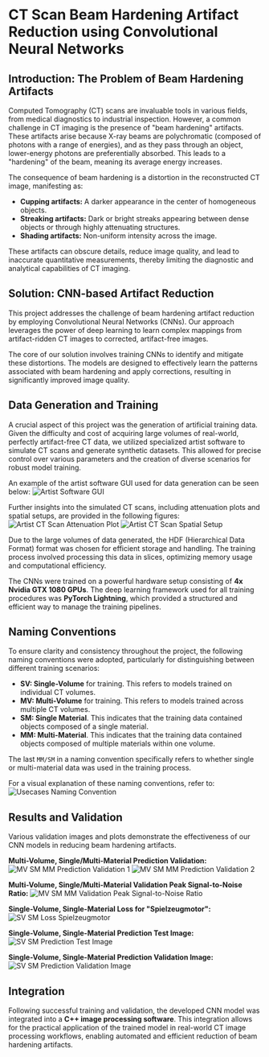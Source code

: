 # CT Scan Beam Hardening Artifact Reduction using Convolutional Neural Networks

## Introduction: The Problem of Beam Hardening Artifacts

Computed Tomography (CT) scans are invaluable tools in various fields, from medical diagnostics to industrial inspection. However, a common challenge in CT imaging is the presence of "beam hardening" artifacts. These artifacts arise because X-ray beams are polychromatic (composed of photons with a range of energies), and as they pass through an object, lower-energy photons are preferentially absorbed. This leads to a "hardening" of the beam, meaning its average energy increases.

The consequence of beam hardening is a distortion in the reconstructed CT image, manifesting as:
- **Cupping artifacts:** A darker appearance in the center of homogeneous objects.
- **Streaking artifacts:** Dark or bright streaks appearing between dense objects or through highly attenuating structures.
- **Shading artifacts:** Non-uniform intensity across the image.

These artifacts can obscure details, reduce image quality, and lead to inaccurate quantitative measurements, thereby limiting the diagnostic and analytical capabilities of CT imaging.

## Solution: CNN-based Artifact Reduction

This project addresses the challenge of beam hardening artifact reduction by employing Convolutional Neural Networks (CNNs). Our approach leverages the power of deep learning to learn complex mappings from artifact-ridden CT images to corrected, artifact-free images.

The core of our solution involves training CNNs to identify and mitigate these distortions. The models are designed to effectively learn the patterns associated with beam hardening and apply corrections, resulting in significantly improved image quality.

## Data Generation and Training

A crucial aspect of this project was the generation of artificial training data. Given the difficulty and cost of acquiring large volumes of real-world, perfectly artifact-free CT data, we utilized specialized artist software to simulate CT scans and generate synthetic datasets. This allowed for precise control over various parameters and the creation of diverse scenarios for robust model training.

An example of the artist software GUI used for data generation can be seen below:
![Artist Software GUI](doc/artist_software_gui.png)

Further insights into the simulated CT scans, including attenuation plots and spatial setups, are provided in the following figures:
![Artist CT Scan Attenuation Plot](doc/artist_ct_scan_attenuation_plot.png)
![Artist CT Scan Spatial Setup](doc/artist_ct_scan_spatial_setup.png)

Due to the large volumes of data generated, the HDF (Hierarchical Data Format) format was chosen for efficient storage and handling. The training process involved processing this data in slices, optimizing memory usage and computational efficiency.

The CNNs were trained on a powerful hardware setup consisting of **4x Nvidia GTX 1080 GPUs**. The deep learning framework used for all training procedures was **PyTorch Lightning**, which provided a structured and efficient way to manage the training pipelines.

## Naming Conventions

To ensure clarity and consistency throughout the project, the following naming conventions were adopted, particularly for distinguishing between different training scenarios:

- **SV: Single-Volume** for training. This refers to models trained on individual CT volumes.
- **MV: Multi-Volume** for training. This refers to models trained across multiple CT volumes.
- **SM: Single Material**. This indicates that the training data contained objects composed of a single material.
- **MM: Multi-Material**. This indicates that the training data contained objects composed of multiple materials within one volume.

The last `MM/SM` in a naming convention specifically refers to whether single or multi-material data was used in the training process.

For a visual explanation of these naming conventions, refer to:
![Usecases Naming Convention](doc/UsecasesNamingConvention.png)

## Results and Validation

Various validation images and plots demonstrate the effectiveness of our CNN models in reducing beam hardening artifacts.

**Multi-Volume, Single/Multi-Material Prediction Validation:**
![MV SM MM Prediction Validation 1](doc/mv_sm_mm_pred_val.png)
![MV SM MM Prediction Validation 2](doc/mv_sm_mm_pred_val2.png)

**Multi-Volume, Single/Multi-Material Validation Peak Signal-to-Noise Ratio:**
![MV SM MM Validation Peak Signal-to-Noise Ratio](doc/mv_sm_mm_val_peaksignalnoiseratio.png)

**Single-Volume, Single-Material Loss for "Spielzeugmotor":**
![SV SM Loss Spielzeugmotor](doc/sv_sm_loss_spielzeugmotor.png)

**Single-Volume, Single-Material Prediction Test Image:**
![SV SM Prediction Test Image](doc/sv_sm_pred_test_img.png)

**Single-Volume, Single-Material Prediction Validation Image:**
![SV SM Prediction Validation Image](doc/sv_sm_pred_val_img.png)

## Integration

Following successful training and validation, the developed CNN model was integrated into a **C++ image processing software**. This integration allows for the practical application of the trained model in real-world CT image processing workflows, enabling automated and efficient reduction of beam hardening artifacts.